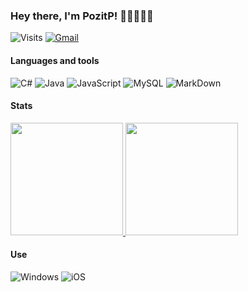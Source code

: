 ### Hey there, I'm PozitP! 👋🏼👨🏻‍💻
![Visits](http://estruyf-github.azurewebsites.net/api/VisitorHit?user=Envoy-VC&repo=Envoy-VC-visitors-badge&countColorcountColor&countColor=%237B1E7A)
[![Gmail](https://img.shields.io/badge/Gmail-D14836?style=for-the-badge&logo=gmail&logoColor=white&link=mailto:pozitp.code@gmail.com)](mailto:pozitp.code@gmail.com)
<br>

#### Languages and tools

![C#](https://img.shields.io/badge/C%23-239120?style=for-the-badge&logo=c-sharp&logoColor=white)
![Java](https://img.shields.io/badge/Java-ED8B00?style=for-the-badge&logo=java&logoColor=white)
![JavaScript](https://img.shields.io/badge/JavaScript-323330?style=for-the-badge&logo=javascript&logoColor=F7DF1E)
![MySQL](https://img.shields.io/badge/MySQL-00000F?style=for-the-badge&logo=mysql&logoColor=white)
![MarkDown](https://img.shields.io/badge/Markdown-000000?style=for-the-badge&logo=markdown&logoColor=white)
<br>

#### Stats

<a href="https://github.com/PozitP">
  <img height="180em" src="https://github-readme-stats.vercel.app/api?username=PozitP&theme=dark&show_icons=true" />
  <img height="180em" src="https://github-readme-stats.vercel.app/api/top-langs/?username=PozitP&theme=dark&layout=compact" />
</a>      
<br>

#### Use

![Windows](https://img.shields.io/badge/Windows-0078D6?style=for-the-badge&logo=windows&logoColor=white)
![iOS](https://img.shields.io/badge/iOS-000000?style=for-the-badge&logo=ios&logoColor=white)

